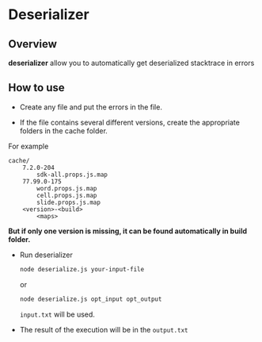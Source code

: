 # Deserializer

## Overview

**deserializer** allow you to automatically get deserialized stacktrace in errors

## How to use

* Create any file and put the errors in the file.

* If the file contains several different versions, create the appropriate folders in the cache folder.

For example

```
cache/
    7.2.0-204
        sdk-all.props.js.map
    77.99.0-175
        word.props.js.map
        cell.props.js.map
        slide.props.js.map
    <version>-<build>
        <maps>
```

**But if only one version is missing, it can be found automatically in build folder.**

* Run deserializer

    ```bash
    node deserialize.js your-input-file
    ```

    or

    ```bash
    node deserialize.js opt_input opt_output
    ```

    `input.txt` will be used.


* The result of the execution will be in the `output.txt`

